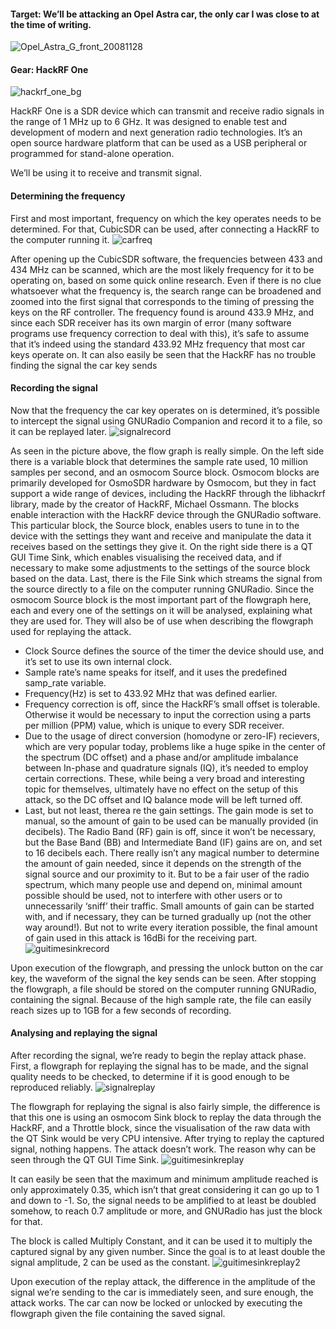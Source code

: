 #### Target: We’ll be attacking an Opel Astra car, the only car I was close to at the time of writing.
![Opel_Astra_G_front_20081128](https://github.com/user-attachments/assets/41474907-56cc-4951-99e6-5b1e82bb4453)

#### Gear: HackRF One
![hackrf_one_bg](https://github.com/user-attachments/assets/392b7b3b-ac0f-452a-9bf0-1094fd33c7ef)


HackRF One is a SDR device which can transmit and receive radio signals in the range of 1 MHz up to 6 GHz. It was designed to enable test and development of modern and next generation radio technologies. It’s an open source hardware platform that can be used as a USB peripheral or programmed for stand-alone operation.

We’ll be using it to receive and transmit signal.

#### Determining the frequency
First and most important, frequency on which the key operates needs to be determined. For that, CubicSDR can be used, after connecting a HackRF to the computer running it.
![carfreq](https://github.com/user-attachments/assets/4bd5ff3f-c006-4640-a7af-bbb7e0e2e701)

After opening up the CubicSDR software, the frequencies between 433 and 434 MHz can be scanned, which are the most likely frequency for it to be operating on, based on some quick online research. Even if there is no clue whatsoever what the frequency is, the search range can be broadened and zoomed into the first signal that corresponds to the timing of pressing the keys on the RF controller. The frequency found is around 433.9 MHz, and since each SDR receiver has its own margin of error (many software programs use frequency correction to deal with this), it’s safe to assume that it’s indeed using the standard 433.92 MHz frequency that most car keys operate on. It can also easily be seen that the HackRF has no trouble finding the signal the car key sends

#### Recording the signal
Now that the frequency the car key operates on is determined, it’s possible to intercept the signal using GNURadio Companion and record it to a file, so it can be replayed later.
![signalrecord](https://github.com/user-attachments/assets/d7e6dae2-96bb-4483-aa6f-b92d66c464c7)

As seen in the picture above, the flow graph is really simple. On the left side there is a variable block that determines the sample rate used, 10 million samples per second, and an osmocom Source block. Osmocom blocks are primarily developed for OsmoSDR hardware by Osmocom, but they in fact support a wide range of devices, including the HackRF through the libhackrf library, made by the creator of HackRF, Michael Ossmann. The blocks enable interaction with the HackRF device through the GNURadio software. This particular block, the Source block, enables users to tune in to the device with the settings they want and receive and manipulate the data it receives based on the settings they give it. On the right side there is a QT GUI Time Sink, which enables visualising the received data, and if necessary to make some adjustments to the settings of the source block based on the data. Last, there is the File Sink which streams the signal from the source directly to a file on the computer running GNURadio. Since the osmocom Source block is the most important part of the flowgraph here, each and every one of the settings on it will be analysed, explaining what they are used for. They will also be of use when describing the flowgraph used for replaying the attack.



- Clock Source defines the source of the timer the device should use, and it’s set to use its own internal clock.
- Sample rate’s name speaks for itself, and it uses the predefined samp_rate variable.
- Frequency(Hz) is set to 433.92 MHz that was defined earlier.
- Frequency correction is off, since the HackRF’s small offset is tolerable. Otherwise it would be necessary to input the correction using a parts per million (PPM) value, which is unique to every SDR receiver.
- Due to the usage of direct conversion (homodyne or zero-IF) recievers, which are very popular today, problems like a huge spike in the center of the spectrum (DC offset) and a phase and/or amplitude imbalance between In-phase and quadrature signals (IQ), it’s needed to employ certain corrections. These, while being a very broad and interesting topic for themselves, ultimately have no effect on the setup of this attack, so the DC offset and IQ balance mode will be left turned off.
- Last, but not least, therea re the gain settings. The gain mode is set to manual, so the amount of gain to be used can be manually provided (in decibels). The Radio Band (RF) gain is off, since it won’t be necessary, but the Base Band (BB) and Intermediate Band (IF) gains are on, and set to 16 decibels each. There really isn’t any magical number to determine the amount of gain needed, since it depends on the strength of the signal source and our proximity to it. But to be a fair user of the radio spectrum, which many people use and depend on, minimal amount possible should be used, not to interfere with other users or to unnecessarily ‘sniff’ their traffic. Small amounts of gain can be started with, and if necessary, they can be turned gradually up (not the other way around!). But not to write every iteration possible, the final amount of gain used in this attack is 16dBi for the receiving part.
![guitimesinkrecord](https://github.com/user-attachments/assets/a3f5193e-3deb-4bdd-9935-b8d20e3bcb8a)

Upon execution of the flowgraph, and pressing the unlock button on the car key, the waveform of the signal the key sends can be seen. After stopping the flowgraph, a file should be stored on the computer running GNURadio, containing the signal. Because of the high sample rate, the file can easily reach sizes up to 1GB for a few seconds of recording.

#### Analysing and replaying the signal
After recording the signal, we’re ready to begin the replay attack phase. First, a flowgraph for replaying the signal has to be made, and the signal quality needs to be checked, to determine if it is good enough to be reproduced reliably.
![signalreplay](https://github.com/user-attachments/assets/d305de5f-e095-4450-9adb-0b7431d166df)

The flowgraph for replaying the signal is also fairly simple, the difference is that this one is using an osmocom Sink block to replay the data through the HackRF, and a Throttle block, since the visualisation of the raw data with the QT Sink would be very CPU intensive. After trying to replay the captured signal, nothing happens. The attack doesn’t work. The reason why can be seen through the QT GUI Time Sink.
![guitimesinkreplay](https://github.com/user-attachments/assets/add32023-f6e2-47df-9089-b7dff4da79b1)

It can easily be seen that the maximum and minimum amplitude reached is only approximately 0.35, which isn’t that great considering it can go up to 1 and down to -1. So, the signal needs to be amplified to at least be doubled somehow, to reach 0.7 amplitude or more, and GNURadio has just the block for that.

The block is called Multiply Constant, and it can be used it to multiply the captured signal by any given number. Since the goal is to at least double the signal amplitude, 2 can be used as the constant.
![guitimesinkreplay2](https://github.com/user-attachments/assets/b8f2ff8c-5458-40b0-9286-02fa038abce8)

Upon execution of the replay attack, the difference in the amplitude of the signal we’re sending to the car is immediately seen, and sure enough, the attack works. The car can now be locked or unlocked by executing the flowgraph given the file containing the saved signal.

